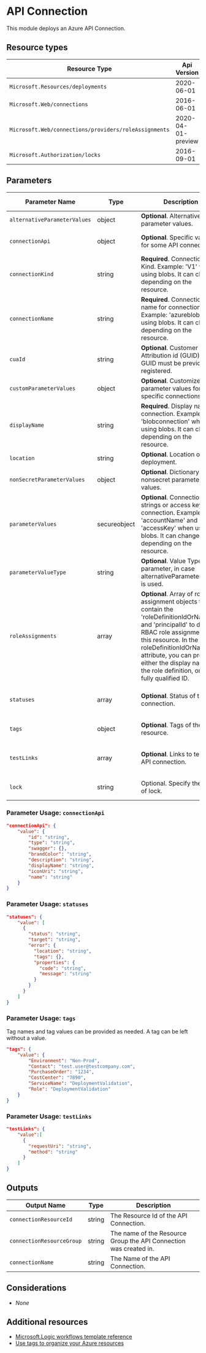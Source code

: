 # API Connection

This module deploys an Azure API Connection.

## Resource types

| Resource Type                                        | Api Version        |
| ---------------------------------------------------- | ------------------ |
| `Microsoft.Resources/deployments`                    | 2020-06-01         |
| `Microsoft.Web/connections`                          | 2016-06-01         |
| `Microsoft.Web/connections/providers/roleAssignments` | 2020-04-01-preview |
| `Microsoft.Authorization/locks` | 2016-09-01 |

## Parameters

| Parameter Name               | Type         | Description                                                                                                                                                                                                                                                                                      | DefaultValue             | Possible values                         |
| ---------------------------- | ------------ | ------------------------------------------------------------------------------------------------------------------------------------------------------------------------------------------------------------------------------------------------------------------------------------------------ | ------------------------ | --------------------------------------- |
| `alternativeParameterValues` | object       | **Optional**. Alternative parameter values.                                                                                                                                                                                                                                                      | System.Object            |                                         |
| `connectionApi`              | object       | **Optional**. Specific values for some API connections.                                                                                                                                                                                                                                          | System.Object            | Complex structure, see below.           |
| `connectionKind`             | string       | **Required**. Connection Kind. Example: 'V1' when using blobs.  It can change depending on the resource.                                                                                                                                                                                         |                          |                                         |
| `connectionName`             | string       | **Required**. Connection name for connection. Example: 'azureblob' when using blobs.  It can change depending on the resource.                                                                                                                                                                   |                          |                                         |
| `cuaId`                      | string       | **Optional**. Customer Usage Attribution id (GUID). This GUID must be previously registered.                                                                                                                                                                                                     |                          |                                         |
| `customParameterValues`      | object       | **Optional**. Customized parameter values for specific connections                                                                                                                                                                                                                               | System.Object            | Complex structure, see below.           |
| `displayName`                | string       | **Required**. Display name connection. Example: 'blobconnection' when using blobs. It can change depending on the resource.                                                                                                                                                                      |                          |                                         |
| `location`                   | string       | **Optional**. Location of the deployment.                                                                                                                                                                                                                                                        | resourceGroup().location |                                         |
| `nonSecretParameterValues`   | object       | **Optional**. Dictionary of nonsecret parameter values.                                                                                                                                                                                                                                          | System.Object            |                                         |
| `parameterValues`            | secureobject | **Optional**. Connection strings or access keys for connection. Example: 'accountName' and 'accessKey' when using blobs.  It can change depending on the resource.                                                                                                                               | System.Object            |                                         |
| `parameterValueType`         | string       | **Optional**. Value Type of parameter, in case alternativeParameterValues is used.                                                                                                                                                                                                               |                          | "Alternative"                           |
| `roleAssignments`            | array        | **Optional**. Array of role assignment objects that contain the 'roleDefinitionIdOrName' and 'principalId' to define RBAC role assignments on this resource. In the roleDefinitionIdOrName attribute, you can provide either the display name of the role definition, or its fully qualified ID. | System.Object[]          | Array of complex structures, see below. |
| `statuses`                   | array        | **Optional**. Status of the connection.                                                                                                                                                                                                                                                          | System.Object[]          | Array of complex structures, see below. |
| `tags`                       | object       | **Optional**. Tags of the resource.                                                                                                                                                                                                                                                              | System.Object            | Complex structure, see below.           |
| `testLinks`                  | array        | **Optional**. Links to test the API connection.                                                                                                                                                                                                                                                  | System.Object[]          | Array of complex structures, see below. |
| `lock` | string | Optional. Specify the type of lock. | 'NotSpecified' | 'CanNotDelete', 'NotSpecified', 'ReadOnly' |

### Parameter Usage: `connectionApi`

```json
"connectionApi": {
    "value": {
        "id": "string",
        "type": "string",
        "swagger": {},
        "brandColor": "string",
        "description": "string",
        "displayName": "string",
        "iconUri": "string",
        "name": "string"
    }
}
```

### Parameter Usage: `statuses`

```json
"statuses": {
    "value": [
      {
        "status": "string",
        "target": "string",
        "error": {
          "location": "string",
          "tags": {},
          "properties": {
            "code": "string",
            "message": "string"
          }
        }
      }
    ]
}
```

### Parameter Usage: `tags`

Tag names and tag values can be provided as needed. A tag can be left without a value.

```json
"tags": {
    "value": {
        "Environment": "Non-Prod",
        "Contact": "test.user@testcompany.com",
        "PurchaseOrder": "1234",
        "CostCenter": "7890",
        "ServiceName": "DeploymentValidation",
        "Role": "DeploymentValidation"
    }
}
```

### Parameter Usage: `testLinks`

```json
"testLinks": {
    "value":[
      {
        "requestUri": "string",
        "method": "string"
      }
    ]
}
```

## Outputs

| Output Name               | Type   | Description                                                       |
| ------------------------- | ------ | ----------------------------------------------------------------- |
| `connectionResourceId`    | string | The Resource Id of the API Connection.                            |
| `connectionResourceGroup` | string | The name of the Resource Group the API Connection was created in. |
| `connectionName`          | string | The Name of the API Connection.                                   |

## Considerations

- _None_

## Additional resources

- [Microsoft.Logic workflows template reference](https://docs.microsoft.com/en-us/azure/templates/microsoft.web/connections?tabs=json)
- [Use tags to organize your Azure resources](https://docs.microsoft.com/en-us/azure/azure-resource-manager/resource-group-using-tags)
